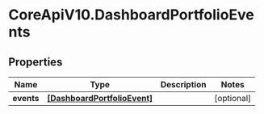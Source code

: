 # CoreApiV10.DashboardPortfolioEvents

## Properties
Name | Type | Description | Notes
------------ | ------------- | ------------- | -------------
**events** | [**[DashboardPortfolioEvent]**](DashboardPortfolioEvent.md) |  | [optional] 


